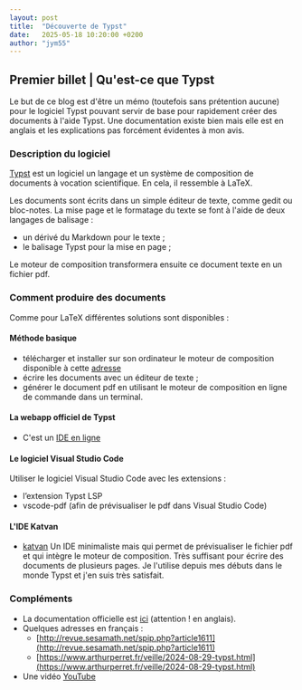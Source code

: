 ```yaml
---
layout: post
title:  "Découverte de Typst"
date:   2025-05-18 10:20:00 +0200
author: "jym55"
---
```


## Premier billet | Qu'est-ce que Typst

Le but de ce blog est d'être un mémo (toutefois sans prétention aucune) pour le logiciel Typst pouvant servir de base pour rapidement créer des documents à l'aide Typst. Une documentation existe bien mais elle est en anglais et les explications pas forcément évidentes à mon avis.

### Description du logiciel

[Typst](https://typst.app/) est un logiciel un langage et un système de composition de documents à vocation scientifique. En cela, il ressemble à LaTeX.

Les documents sont écrits dans un simple éditeur de texte, comme gedit ou bloc-notes. La mise page et le formatage du texte se font à l'aide de deux langages de balisage :
- un dérivé du Markdown pour le texte ;
- le balisage Typst pour la mise en page ;

Le moteur de composition transformera ensuite ce document texte en un fichier pdf.

### Comment produire des documents 
Comme pour LaTeX différentes solutions sont disponibles :

#### Méthode basique
- télécharger et installer sur son ordinateur le moteur de composition disponible à cette [adresse](https://github.com/typst/typst#installation)
- écrire les documents avec un éditeur de texte ;
- générer le document pdf en utilisant le moteur de composition en ligne de commande dans un terminal.

#### La webapp officiel de Typst
- C'est un [IDE en ligne](https://typst.app/)

#### Le logiciel Visual Studio Code
Utiliser le logiciel Visual Studio Code avec les extensions :
-  l’extension Typst LSP
- vscode-pdf (afin de prévisualiser le pdf dans Visual Studio Code)

#### L'IDE Katvan
- [katvan](https://github.com/IgKh/katvan)
Un IDE minimaliste mais qui permet de prévisualiser le fichier pdf et qui intègre le moteur de composition. Très suffisant pour écrire des documents de plusieurs pages. Je l'utilise depuis mes débuts dans le monde Typst et j'en suis très satisfait.

### Compléments
- La documentation officielle est [ici](https://typst.app/docs/) (attention ! en anglais).
- Quelques adresses en français :
    - [http://revue.sesamath.net/spip.php?article1611](http://revue.sesamath.net/spip.php?article1611)
    - [https://www.arthurperret.fr/veille/2024-08-29-typst.html](https://www.arthurperret.fr/veille/2024-08-29-typst.html)
- Une vidéo [YouTube](https://youtu.be/_JKWzMJEwN0?feature=shared)
